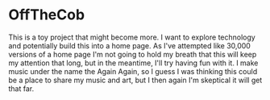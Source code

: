 # OffTheCob
This is a toy project that might become more. I want to explore technology and potentially 
build this into a home page. As I've attempted like 30,000 versions of a home page
I'm not going to hold my breath that this will keep my attention that long, but in the
meantime, I'll try having fun with it. I make music under the name the Again Again, so I guess
I was thinking this could be a place to share my music and art, but I then again I'm skeptical
it will get that far.
